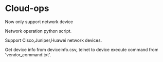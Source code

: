 # Cloud-ops
Now only support network device

Network operation python script.

Support Cisco,Juniper,Huawei network devices.

Get device info from deviceinfo.csv, telnet to device execute command from 'vendor_command.txt'.
